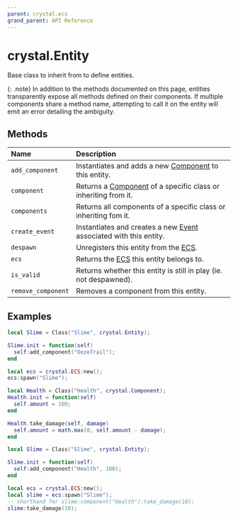 ```yaml
---
parent: crystal.ecs
grand_parent: API Reference
---
```


# crystal.Entity

Base class to inherit from to define entities.

{: .note}
In addition to the methods documented on this page, entities transparently expose all methods defined on their components. If multiple components share a method name, attempting to call it on the entity will emit an error detailing the ambiguity.

## Methods

| Name               | Description                                                                 |
| :----------------- | :-------------------------------------------------------------------------- |
| `add_component`    | Instantiates and adds a new [Component](component) to this entity.          |
| `component`        | Returns a [Component](component) of a specific class or inheriting from it. |
| `components`       | Returns all components of a specific class or inheriting fom it.            |
| `create_event`     | Instantiates and creates a new [Event](event) associated with this entity.  |
| `despawn`          | Unregisters this entity from the [ECS](ecs).                                |
| `ecs`              | Returns the [ECS](ecs) this entity belongs to.                              |
| `is_valid`         | Returns whether this entity is still in play (ie. not despawned).           |
| `remove_component` | Removes a component from this entity.                                       |

## Examples

```lua
local Slime = Class("Slime", crystal.Entity);

Slime.init = function(self)
  self:add_component("OozeTrail");
end

local ecs = crystal.ECS:new();
ecs:spawn("Slime");
```

```lua
local Health = Class("Health", crystal.Component);
Health.init = function(self)
  self.amount = 100;
end

Health.take_damage(self, damage)
  self.amount = math.max(0, self.amount - damage);
end

local Slime = Class("Slime", crystal.Entity);

Slime.init = function(self)
  self:add_component("Health", 100);
end

local ecs = crystal.ECS:new();
local slime = ecs:spawn("Slime");
-- shorthand for slime:component("Health"):take_damage(10);
slime:take_damage(10);
```
